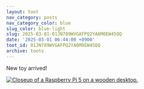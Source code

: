 ```yaml
---
layout: toot
nav_category: posts
nav_category_color: blue
slug_color: blue-light
slug: 2025-03-01-01JN789WVGAFPQ2YA6M0EW45QQ
date: '2025-03-01 06:44:00 +0900'
toot_id: 01JN789WVGAFPQ2YA6M0EW45QQ
archive: toots
---
```

<p>New toy arrived!</p>
<div class='gallery'><div><a href='https://gts.invisibleparade.com/fileserver/01GH6B64M32N9Y4742YPSN8KAY/attachment/original/01JN788EF7NE69CW15YH6R14QM.jpeg'><img src='https://gts.invisibleparade.com/fileserver/01GH6B64M32N9Y4742YPSN8KAY/attachment/small/01JN788EF7NE69CW15YH6R14QM.jpeg' title='Closeup of a Raspberry Pi 5 on a wooden desktop.'/></a></div></div>
